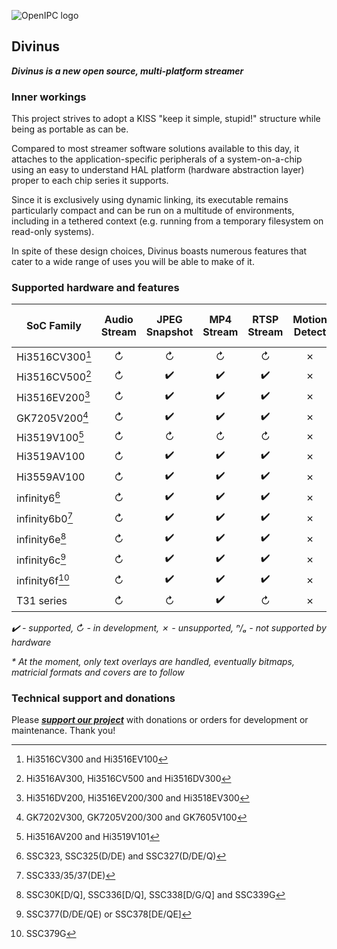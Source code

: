 ![OpenIPC logo][logo]

## Divinus
**_Divinus is a new open source, multi-platform streamer_**

### Inner workings

This project strives to adopt a KISS "keep it simple, stupid!" structure while being as portable as can be.

Compared to most streamer software solutions available to this day, it attaches to the application-specific peripherals of a system-on-a-chip using an easy to understand HAL platform (hardware abstraction layer) proper to each chip series it supports.

Since it is exclusively using dynamic linking, its executable remains particularly compact and can be run on a multitude of environments, including in a tethered context (e.g. running from a temporary filesystem on read-only systems).

In spite of these design choices, Divinus boasts numerous features that cater to a wide range of uses you will be able to make of it.


### Supported hardware and features

| SoC Family              | Audio Stream | JPEG Snapshot | MP4 Stream | RTSP Stream | Motion Detect | On-Screen Display* |
|-------------------------|:------------:|:-------------:|:----------:|:-----------:|:-------------:|:------------------:|
| Hi3516CV300[^1]         | ↻            | ↻            | ↻          | ↻           | ✗            | ↻                  |
| Hi3516CV500[^2]         | ↻            | ✔️           | ✔️         | ✔️          | ✗            | ✔️                 |
| Hi3516EV200[^3]         | ↻            | ✔️           | ✔️         | ✔️          | ✗            | ✔️                 |
| GK7205V200[^4]          | ↻            | ✔️           | ✔️         | ✔️          | ✗            | ✔️                 |
| Hi3519V100[^5]          | ↻            | ↻            | ↻          | ↻           | ✗            | ↻                  |
| Hi3519AV100             | ↻            | ✔️           | ✔️         | ✔️          | ✗            | ✔️                 |
| Hi3559AV100             | ↻            | ✔️           | ✔️         | ✔️          | ✗            | ✔️                 |
| infinity6[^6]           | ↻            | ✔️           | ✔️         | ✔️          | ✗            | ✔️                 |
| infinity6b0[^7]         | ↻            | ✔️           | ✔️         | ✔️          | ✗            | ✔️                 |
| infinity6e[^8]          | ↻            | ✔️           | ✔️         | ✔️          | ✗            | ✔️                 |
| infinity6c[^9]          | ↻            | ✔️           | ✔️         | ✔️          | ✗            | ✔️                 |
| infinity6f[^10]         | ↻            | ✔️           | ✔️         | ✔️          | ✗            | ✔️                 |
| T31 series              | ↻            | ↻            | ✔️         | ↻           | ✗            | ✔️                 |

_✔️ - supported, ↻ - in development, ✗ - unsupported, ⁿ/ₐ - not supported by hardware_

_* At the moment, only text overlays are handled, eventually bitmaps, matricial formats and covers are to follow_

[^1]: Hi3516CV300 and Hi3516EV100
[^2]: Hi3516AV300, Hi3516CV500 and Hi3516DV300
[^3]: Hi3516DV200, Hi3516EV200/300 and Hi3518EV300
[^4]: GK7202V300, GK7205V200/300 and GK7605V100
[^5]: Hi3516AV200 and Hi3519V101
[^6]: SSC323, SSC325(D/DE) and SSC327(D/DE/Q)
[^7]: SSC333/35/37(DE)
[^8]: SSC30K\[D/Q\], SSC336\[D/Q\], SSC338\[D/G/Q\] and SSC339G
[^9]: SSC377(D/DE/QE) or SSC378\[DE/QE\]
[^10]: SSC379G


### Technical support and donations

Please **_[support our project](https://openipc.org/support-open-source)_** with donations or orders for development or maintenance. Thank you!


[logo]: https://openipc.org/assets/openipc-logo-black.svg
